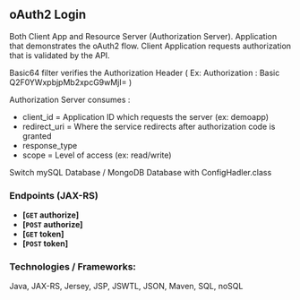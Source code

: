 ## oAuth2 Login

Both Client App and Resource Server (Authorization Server).
Application that demonstrates the oAuth2 flow.
Client Application requests authorization that is validated by the API. 

Basic64 filter verifies the Authorization Header ( Ex: Authorization : Basic Q2F0YWxpbjpMb2xpcG9wMjI= )

Authorization Server consumes :
- client_id = Application ID which requests the server (ex: demoapp)
- redirect_uri = Where the service redirects after authorization code is granted
- response_type
- scope = Level of access (ex: read/write)

Switch mySQL Database / MongoDB Database with ConfigHadler.class

### Endpoints (JAX-RS)

- **[<code>GET</code> authorize]**
- **[<code>POST</code> authorize]**
- **[<code>GET</code> token]**
- **[<code>POST</code> token]**

### Technologies / Frameworks: 

Java, JAX-RS, Jersey, JSP, JSWTL, JSON, Maven, SQL, noSQL



